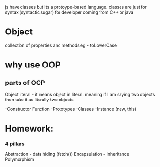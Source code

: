 js have classes but
Its a protoype-based language.
classes are just for syntax (syntactic sugar) for developer coming from C++ or java 
 

# Object 
collection of properties and methods 
eg - toLowerCase

# why use OOP

## parts of OOP
Object literal - it means object in literal. meaning if I am saying two objects then take it as literally two objects 

-Constructor Function 
-Prototypes
-Classes
-Instance (new, this)

# Homework: 
### 4 pillars
Abstraction - data hiding (fetch())
Encapsulation - 
Inheritance
Polymorphism
